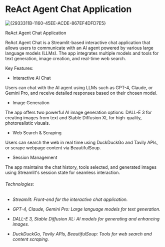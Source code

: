 # ReAct Agent Chat Application

![{2933311B-1160-45EE-ACDE-867EF4DFD7E5}](https://github.com/user-attachments/assets/60aab37e-73d3-41a4-af2d-7cc96537e8dd)



ReAct Agent Chat Application

ReAct Agent Chat is a Streamlit-based interactive chat application that allows users to communicate with an AI agent powered by various large language models (LLMs). The app integrates multiple models and tools for text generation, image creation, and real-time web search.

Key Features:

- Interactive AI Chat

Users can chat with the AI agent using LLMs such as GPT-4, Claude, or Gemini Pro, and receive detailed responses based on their chosen model.

- Image Generation

The app offers two powerful AI image generation options: DALL-E 3 for creating images from text and Stable Diffusion XL for high-quality, photorealistic visuals.

- Web Search & Scraping

Users can search the web in real time using DuckDuckGo and Tavily APIs, or scrape webpage content via BeautifulSoup.

- Session Management

The app maintains the chat history, tools selected, and generated images using Streamlit's session state for seamless interaction.

<h6>Technologies:<h6> 

- Streamlit: Front-end for the interactive chat application.

- GPT-4, Claude, Gemini Pro: Large language models for text generation.

- DALL-E 3, Stable Diffusion XL: AI models for generating and enhancing images.

- DuckDuckGo, Tavily APIs, BeautifulSoup: Tools for web search and content scraping.
